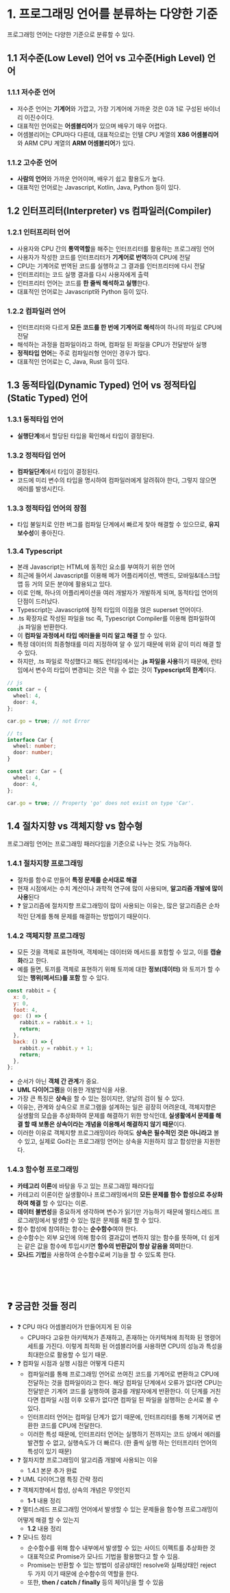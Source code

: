 # 1. 프로그래밍 언어를 분류하는 다양한 기준

프로그래밍 언어는 다양한 기준으로 분류할 수 있다.

## 1.1 저수준(Low Level) 언어 vs 고수준(High Level) 언어

### 1.1.1 저수준 언어

- 저수준 언어는 **기계어**와 가깝고, 가장 기계어에 가까운 것은 0과 1로 구성된 바이너리 이진수이다.
- 대표적인 언어로는 **어셈블리어**가 있으며 배우기 매우 어렵다.
- 어셈블리어는 CPU마다 다른데, 대표적으로는 인텔 CPU 계열의 **X86 어셈블리어**와 ARM CPU 계열의 **ARM 어셈블리어**가 있다.

### 1.1.2 고수준 언어

- **사람의 언어**와 가까운 언어이며, 배우기 쉽고 활용도가 높다.
- 대표적인 언어로는 Javascript, Kotlin, Java, Python 등이 있다.

## 1.2 인터프리터(Interpreter) vs 컴파일러(Compiler)

### 1.2.1 인터프리터 언어

- 사용자와 CPU 간의 **통역역할**을 해주는 인터프리터를 활용하는 프로그래밍 언어
- 사용자가 작성한 코드를 인터프리터가 **기계어로 번역**하여 CPU에 전달
- CPU는 기계어로 번역된 코드를 실행하고 그 결과를 인터프리터에 다시 전달
- 인터프리터는 코드 실행 결과를 다시 사용자에게 출력
- 인터프리터 언어는 코드를 **한 줄씩 해석하고 실행**한다.
- 대표적인 언어로는 Javascript와 Python 등이 있다.

### 1.2.2 컴파일러 언어

- 인터프리터와 다르게 **모든 코드를 한 번에 기계어로 해석**하여 하나의 파일로 CPU에 전달
- 해석하는 과정을 컴파일이라고 하며, 컴파일 된 파일을 CPU가 전달받아 실행
- **정적타입 언어**는 주로 컴파일러형 언어인 경우가 많다.
- 대표적인 언어로는 C, Java, Rust 등이 있다.

## 1.3 동적타입(Dynamic Typed) 언어 vs 정적타입(Static Typed) 언어

### 1.3.1 동적타입 언어

- **실행단계**에서 할당된 타입을 확인해서 타입이 결정된다.

### 1.3.2 정적타입 언어

- **컴파일단계**에서 타입이 결정된다.
- 코드에 미리 변수의 타입을 명시하여 컴파일러에게 알려줘야 한다, 그렇지 않으면 에러를 발생시킨다.

### 1.3.3 정적타입 언어의 장점

- 타입 불일치로 인한 버그를 컴파일 단계에서 빠르게 찾아 해결할 수 있으므로, **유지보수성**이 좋아진다.

### 1.3.4 Typescript

- 본래 Javascript는 HTML에 동적인 요소를 부여하기 위한 언어
- 최근에 들어서 Javascript를 이용해 메가 어플리케이션, 백엔드, 모바일&데스크탑 앱 등 거의 모든 분야에 활용되고 있다.
- 이로 인해, 하나의 어플리케이션을 여러 개발자가 개발하게 되며, 동적타입 언어의 단점이 드러났다.
- Typescript는 Javascript에 정적 타입의 이점을 얹은 superset 언어이다.
- .ts 확장자로 작성된 파일을 tsc 즉, Typescript Compiler를 이용해 컴파일하여 .js 파일을 반환한다.
- 이 **컴파일 과정에서 타입 에러들을 미리 알고 해결** 할 수 있다.
- 특정 데이터의 최종형태를 미리 지정하여 알 수 있기 때문에 위와 같이 미리 해결 할 수 있다.
- 하지만, .ts 파일로 작성했다고 해도 런타임에서는 **.js 파일을 사용**하기 때문에, 런타임에서 변수의 타입이 변경되는 것은 막을 수 없는 것이 **Typescript의 한계**이다.

```ts
// js
const car = {
  wheel: 4,
  door: 4,
};

car.go = true; // not Error

// ts
interface Car {
  wheel: number;
  door: number;
}

const car: Car = {
  wheel: 4,
  door: 4,
};

car.go = true; // Property 'go' does not exist on type 'Car'.
```

## 1.4 절차지향 vs 객체지향 vs 함수형

프로그래밍 언어는 프로그래밍 패러다임을 기준으로 나누는 것도 가능하다.

### 1.4.1 절차지향 프로그래밍

- 절차를 함수로 만들어 **특정 문제를 순서대로 해결**
- 현재 시점에서는 수치 계산이나 과학적 연구에 많이 사용되며, **알고리즘 개발에 많이 사용**된다
- ❓ 알고리즘에 절차지향 프로그래밍이 많이 사용되는 이유는, 많은 알고리즘은 순차적인 단계를 통해 문제를 해결하는 방법이기 때문이다.

### 1.4.2 객체지향 프로그래밍

- 모든 것을 객체로 표현하며, 객체에는 데이터와 메서드를 포함할 수 있고, 이를 **캡슐화**라고 한다.
- 예를 들면, 토끼를 객체로 표현하기 위해 토끼에 대한 **정보(데이터)** 와 토끼가 할 수 있는 **행위(메서드)를 포함** 할 수 있다.

```js
const rabbit = {
  x: 0,
  y: 0,
  foot: 4,
  go: () => {
    rabbit.x = rabbit.x + 1;
    return;
  },
  back: () => {
    rabbit.y = rabbit.y + 1;
    return;
  },
};
```

- 순서가 아닌 **객체 간 관계**가 중요.
- **UML 다이어그램**을 이용한 개발방식을 사용.
- 가장 큰 특징은 **상속**을 할 수 있는 점이지만, 양날의 검이 될 수 있다.
- 이유는, 관계와 상속으로 프로그램을 설계하는 일은 굉장히 어려운데, 객체지향은 실생활의 모습을 추상화하여 문제를 해결하기 위한 방식인데, **실생활에서 문제를 해결 할 때 보통은 상속이라는 개념을 이용해서 해결하지 않기 때문**이다.
- 이러한 이유로 객체지향 프로그래밍이라 하여도 **상속은 필수적인 것은 아니라고** 볼 수 있고, 실제로 Go라는 프로그래밍 언어는 상속을 지원하지 않고 합성만을 지원한다.

### 1.4.3 함수형 프로그래밍

- **카테고리 이론**에 바탕을 두고 있는 프로그래밍 패러다임
- 카테고리 이론이란 실생활이나 프로그래밍에서의 **모든 문제를 함수 합성으로 추상화하여 해결** 할 수 있다는 이론.
- **데이터 불변성**을 중요하게 생각하며 변수가 읽기만 가능하기 때문에 멀티스레드 프로그래밍에서 발생할 수 있는 많은 문제를 해결 할 수 있다.
- 함수 합성에 참여하는 함수는 **순수함수**여야 한다.
- 순수함수는 외부 요인에 의해 함수의 결과값이 변하지 않는 함수를 뜻하며, 더 쉽게는 같은 값을 함수에 투입시키면 **함수의 반환값이 항상 같음을 의미**한다.
- **모나드 기법**을 사용하여 순수함수로써 기능을 할 수 있도록 한다.

<br />
<br />
<br />

## ❓ 궁금한 것들 정리

- ❓ CPU 마다 어셈블리어가 만들어지게 된 이유<br />
  - CPU마다 고유한 아키텍쳐가 존재하고, 존재하는 아키텍쳐에 최적화 된 명령어 세트를 가진다. 이렇게 최적화 된 어셈블리어를 사용하면 CPU의 성능과 특성을 최대한으로 활용할 수 있기 때문.
- ❓ 컴파일 시점과 실행 시점은 어떻게 다른지<br />
  - 컴파일러를 통해 프로그래밍 언어로 쓰여진 코드를 기계어로 변환하고 CPU에 전달하는 것을 컴파일이라고 한다. 해당 컴파일 단계에서 오류가 없다면 CPU는 전달받은 기계어 코드를 실행하여 결과를 개발자에게 반환한다. 이 단계를 거친다면 컴파일 시점 이후 오류가 없다면 컴파일 된 파일을 실행하는 순서로 볼 수 있다.
  - 인터프리터 언어는 컴파일 단계가 없기 때문에, 인터프리터를 통해 기계어로 변환한 코드를 CPU에 전달한다.
  - 이러한 특성 때문에, 인터프리터 언어는 실행하기 전까지는 코드 상에서 에러를 발견할 수 없고, 실행속도가 더 빠르다. (한 줄씩 실행 하는 인터프리터 언어의 특성이 있기 때문)
- ❓ 절차지향 프로그래밍이 알고리즘 개발에 사용되는 이유<br />
  - 1.4.1 본문 추가 완료
- ❓ UML 다이어그램 특징 간략 정리<br />
- ❓ 객체지향에서 합성, 상속의 개념은 무엇인지<br />
  - **1-1** 내용 정리
- ❓ 멀티스레드 프로그래밍 언어에서 발생할 수 있는 문제들을 함수형 프로그래밍이 어떻게 해결 할 수 있는지 <br />
  - **1.2** 내용 정리 <br />
- ❓ 모나드 정리 <br />
  - 순수함수를 위해 함수 내부에서 발생할 수 있는 사이드 이펙트를 추상화한 것
  - 대표적으로 Promise가 모나드 기법을 활용했다고 할 수 있음.
  - Promise는 반환할 수 있는 방법이 성공상태인 resolve와 실패상태인 reject 두 가지 이기 때문에 순수함수의 역할을 한다.
  - 또한, **then / catch / finally** 등의 체이닝을 할 수 있음
